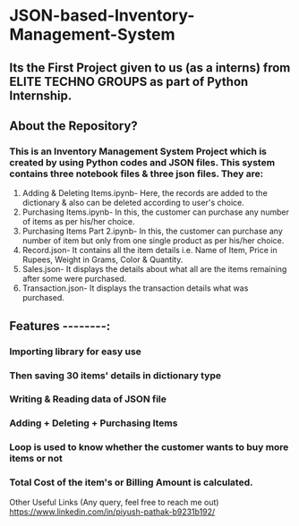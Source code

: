 # JSON-based-Inventory-Management-System

## Its the First Project given to us (as a interns) from ELITE TECHNO GROUPS as part of Python Internship.



##  About the Repository?
### This is an Inventory Management System Project which is created by using Python codes and JSON files. This system contains three notebook files & three json files. They are:

1. Adding & Deleting Items.ipynb- Here, the records are added to the dictionary & also can be deleted according to user's choice.
2. Purchasing Items.ipynb- In this, the customer can purchase any number of items as per his/her choice.
3. Purchasing Items Part 2.ipynb- In this, the customer can purchase any number of item but only from one single product as per his/her choice.
4. Record.json- It contains all the item details i.e. Name of Item, Price in Rupees, Weight in Grams, Color & Quantity.
5. Sales.json- It displays the details about what all are the items remaining after some were purchased.
6. Transaction.json- It displays the transaction details what was purchased.


## Features --------:
### Importing library for easy use
### Then saving 30 items' details in dictionary type
### Writing & Reading data of JSON file
### Adding + Deleting + Purchasing Items
### Loop is used to know whether the customer wants to buy more items or not
### Total Cost of the item's or Billing Amount is calculated.

Other Useful Links (Any query, feel free to reach me out)
https://www.linkedin.com/in/piyush-pathak-b9231b192/
